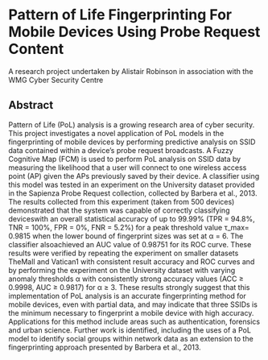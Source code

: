 # Pattern of Life Fingerprinting For Mobile Devices Using Probe Request Content

A research project undertaken by Alistair Robinson in association with the WMG Cyber Security Centre

## Abstract

Pattern of Life (PoL) analysis is a growing research area of cyber security. This project investigates a novel application of PoL models in the fingerprinting of mobile devices by performing predictive analysis on SSID data contained within a device’s probe request broadcasts. A Fuzzy Cognitive Map (FCM) is used to perform PoL analysis on SSID data by measuring the likelihood that a user will connect to one wireless access point (AP) given the APs previously saved by their device. A classifier using this model was tested in an experiment on the University dataset provided in the Sapienza Probe Request collection, collected by Barbera et al., 2013. The results collected from this experiment (taken from 500 devices) demonstrated that the system was capable of correctly classifying deviceswith an overall statistical accuracy of up to 99.99% (TPR = 94.8%, TNR = 100%, FPR = 0%, FNR = 5.2%) for a peak threshold value τ_max= 0.9815 when the lower bound of fingerprint sizes was set at α = 6. The classifier alsoachieved an AUC value of 0.98751 for its ROC curve. These results were verified by repeating the experiment on smaller datasets TheMall and Vatican1 with consistent result accuracy and ROC curves and by performing the experiment on the University dataset with varying anomaly thresholds α with consistently strong accuracy values (ACC ≥ 0.9998, AUC ≥ 0.9817) for α ≥ 3. These results strongly suggest that this implementation of PoL analysis is an accurate fingerprinting method for mobile devices, even with partial data, and may indicate that three SSIDs is the minimum necessary to fingerprint a mobile device with high accuracy. Applications for this method include areas such as authentication, forensics and urban science. Further work is identified, including the uses of a PoL model to identify social groups within network data as an extension to the fingerprinting approach presented by Barbera et al., 2013.
